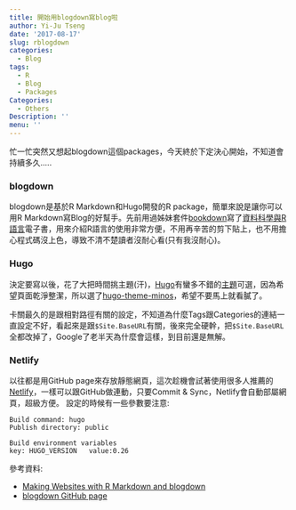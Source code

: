 ```yaml
---
title: 開始用blogdown寫blog啦
author: Yi-Ju Tseng
date: '2017-08-17'
slug: rblogdown
categories:
  - Blog
tags:
  - R
  - Blog
  - Packages
Categories:
  - Others
Description: ''
menu: ''
---
```


忙一忙突然又想起blogdown這個packages，今天終於下定決心開始，不知道會持續多久.....

### blogdown

blogdown是基於R Markdown和Hugo開發的R package，簡單來說是讓你可以用R Markdown寫Blog的好幫手。先前用過姊妹套件[bookdown](https://bookdown.org/yihui/bookdown/)寫了[資料科學與R語言](yijutseng.github.io/DataScienceRBook/)電子書，用來介紹R語言的使用非常方便，不用再辛苦的剪下貼上，也不用擔心程式碼沒上色，導致不清不楚讀者沒耐心看(只有我沒耐心)。

### Hugo

決定要寫以後，花了大把時間挑主題(汗)，[Hugo](https://gohugo.io/)有蠻多不錯的[主題](https://themes.gohugo.io/)可選，因為希望頁面乾淨整潔，所以選了[hugo-theme-minos](https://github.com/carsonip/hugo-theme-minos)，希望不要馬上就看膩了。

卡關最久的是跟相對路徑有關的設定，不知道為什麼Tags跟Categories的連結一直設定不好，看起來是跟`$Site.BaseURL`有關，後來完全硬幹，把`$Site.BaseURL`全都改掉了，Google了老半天為什麼會這樣，到目前還是無解。

### Netlify

以往都是用GitHub page來存放靜態網頁，這次趁機會試著使用很多人推薦的[Netlify](https://www.netlify.com/)，一樣可以跟GitHub做連動，只要Commit & Sync，Netlify會自動部屬網頁，超級方便。
設定的時候有一些參數要注意:

```
Build command: hugo
Publish directory: public

Build environment variables
key: HUGO_VERSION   value:0.26
```

參考資料:

- [Making Websites with R Markdown and blogdown](https://slides.yihui.name/2017-rstudio-webinar-blogdown-Yihui-Xie.html )
- [blogdown GitHub page](https://github.com/rstudio/blogdown)